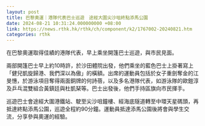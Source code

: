 ```yaml
---
layout: post
title: 巴黎奧運｜港隊代表巴士巡遊　途經大圍尖沙咀終點添馬公園
date: 2024-08-21 10:31:24.000000000 +08:00
link: https://news.rthk.hk/rthk/ch/component/k2/1767002-20240821.htm
categories: rthk
---
```


在巴黎奧運取得佳績的港隊代表，早上乘坐開篷巴士巡遊，與巿民見面。

兩部開篷巴士早上約10時許，於沙田體院出發，他們乘坐的藍色巴士上掛著寫上「健兒凱旋歸港、我們深以為傲」的橫額。出席的運動員包括於女子重劍奪金的江旻憓，於游泳項目奪得兩面銅牌的何詩蓓，以及多名港隊代表，如游泳隊的歐鎧淳及乒乓混雙組合黃鎮廷與杜凱琹等。巴士出發後，他們手持區旗向巿民揮手。

巡遊巴士會途經大圍港鐵站、駛至尖沙咀鐘樓、經海底隧道轉至中環天星碼頭，再抵達終點添馬公園，巡遊全程約90分鐘。運動員抵達添馬公園後將會與學生交流，分享參與奧運的經驗。
